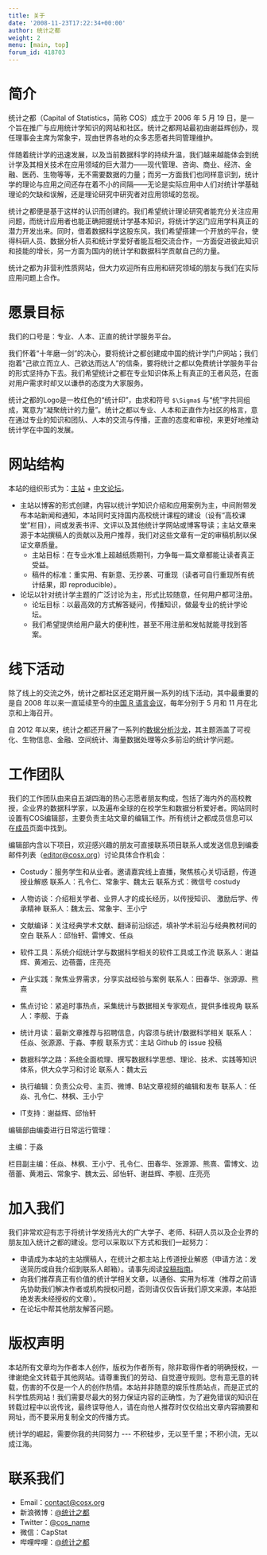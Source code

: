 ```yaml
---
title: 关于
date: '2008-11-23T17:22:34+00:00'
author: 统计之都
weight: 2
menu: [main, top]
forum_id: 418703
---
```


# 简介

统计之都（Capital of Statistics，简称 COS）成立于 2006 年 5 月 19 日，是一个旨在推广与应用统计学知识的网站和社区。统计之都网站最初由谢益辉创办，现任理事会主席为常象宇，现由世界各地的众多志愿者共同管理维护。

伴随着统计学的迅速发展，以及当前数据科学的持续升温，我们越来越能体会到统计学及其相关技术在应用领域的巨大潜力——现代管理、咨询、商业、经济、金融、医药、生物等等，无不需要数据的力量；而另一方面我们也同样意识到，统计学的理论与应用之间还存在着不小的间隔——无论是实际应用中人们对统计学基础理论的欠缺和误解，还是理论研究中研究者对应用领域的忽视。

统计之都便是基于这样的认识而创建的。我们希望统计理论研究者能充分关注应用问题，而统计应用者也能正确把握统计学基本知识，将统计学这门应用学科真正的潜力开发出来。同时，借着数据科学这股东风，我们希望搭建一个开放的平台，使得科研人员、数据分析人员和统计学爱好者能互相交流合作，一方面促进彼此知识和技能的增长，另一方面为国内的统计学和数据科学贡献自己的力量。

统计之都为非营利性质网站，但大力欢迎所有应用和研究领域的朋友与我们在实际应用问题上合作。

# 愿景目标

我们的口号是：专业、人本、正直的统计学服务平台。

我们怀着“十年磨一剑”的决心，要将统计之都创建成中国的统计学门户网站；我们抱着“己欲立而立人、己欲达而达人”的信条，要将统计之都以免费统计学服务平台的形式坚持办下去。我们希望统计之都在专业知识体系上有真正的王者风范，在面对用户需求时却又以谦恭的态度为大家服务。

统计之都的Logo是一枚红色的“统计印”，由求和符号 `$\Sigma$` 与“统”字共同组成，寓意为“凝聚统计的力量”。统计之都以专业、人本和正直作为社区的格言，意在通过专业的知识和团队、人本的交流与传播，正直的态度和审视，来更好地推动统计学在中国的发展。

# 网站结构

本站的组织形式为：[主站](/ "COS主站") + [中文论坛](https://d.cosx.org "COS论坛")。

* 主站以博客的形式创建，内容以统计学知识介绍和应用案例为主，中间附带发布本站新闻和通知，本站同时支持国内高校统计课程的建设（设有“高校课堂”栏目），间或发表书评、文评以及其他统计学网站或博客导读；主站文章来源于本站撰稿人的贡献以及用户推荐，我们对这些文章有一定的审稿机制以保证文章质量。 
    * 主站目标：在专业水准上超越纸质期刊，力争每一篇文章都能让读者真正受益。
    * 稿件的标准：重实用、有新意、无抄袭、可重现（读者可自行重现所有统计结果，即 reproducible）。
* 论坛以针对统计学主题的广泛讨论为主，形式比较随意，任何用户都可注册。 
    * 论坛目标：以最高效的方式解答疑问，传播知识，做最专业的统计学论坛。
    * 我们希望提供给用户最大的便利性，甚至不用注册和发帖就能寻找到答案。

# 线下活动

除了线上的交流之外，统计之都社区还定期开展一系列的线下活动，其中最重要的是自 2008 年以来一直延续至今的[中国 R 语言会议](/chinar/)，每年分别于 5 月和 11 月在北京和上海召开。

自 2012 年以来，统计之都还开展了一系列的[数据分析沙龙](/tags/cos沙龙/)，其主题涵盖了可视化、生物信息、金融、空间统计、海量数据处理等众多前沿的统计学问题。

# 工作团队

我们的工作团队由来自五湖四海的热心志愿者朋友构成，包括了海内外的高校教授，企业界的数据科学家，以及遍布全球的在校学生和数据分析爱好者。网站同时设置有COS编辑部，主要负责主站文章的编辑工作。所有统计之都成员信息可以在[成员](/members/)页面中找到。

编辑部内含以下项目，欢迎感兴趣的朋友可直接联系项目联系人或发送信息到编委邮件列表（editor@cosx.org）讨论具体合作机会：

- Costudy：服务学生和从业者。邀请嘉宾线上直播，聚焦核心关切话题，传道授业解惑
	联系人：孔令仁、常象宇、魏太云
	联系方式：微信号 costudy
	
- 人物访谈：介绍相关学者、业界人才的成长经历，以传授知识、 激励后学、传承精神
	联系人：魏太云、常象宇、王小宁
	
- 文献编译：关注经典学术文献、翻译前沿综述，填补学术前沿与经典教材间的空白
	联系人：邱怡轩、雷博文、任焱
	
- 软件工具：系统介绍统计学与数据科学相关的软件工具或工作流
	联系人：谢益辉、黄湘云、边蓓蕾，庄亮亮
	
- 产业实践：聚焦业界需求，分享实战经验与案例
	联系人：田春华、张源源、熊熹
	
- 焦点讨论：紧追时事热点，采集统计与数据相关专家观点，提供多维视角
	联系人：李舰、于淼
	
- 统计月读：最新文章推荐与招聘信息，内容须与统计/数据科学相关
	联系人：任焱、张源源、于淼、李舰
	联系方式：主站 Github 的 issue 投稿
	
- 数据科学之路：系统全面梳理、撰写数据科学思想、理论、技术、实践等知识体系，供大众学习和讨论
	联系人：魏太云
	
- 执行编辑：负责公众号、主页、微博、B站文章视频的编辑和发布
	联系人：任焱、孔令仁、林枫、王小宁
	
- IT支持：谢益辉、邱怡轩

编辑部由编委进行日常运行管理：

主编：于淼

栏目副主编：任焱、林枫、王小宁、孔令仁、田春华、张源源、熊熹、雷博文、边蓓蕾、黄湘云、常象宇、魏太云、邱怡轩、谢益辉、李舰、庄亮亮

# 加入我们

我们非常欢迎有志于将统计学发扬光大的广大学子、老师、科研人员以及企业界的朋友加入统计之都的建设。您可以采取以下方式和我们一起努力：

* 申请成为本站的主站撰稿人，在统计之都主站上传道授业解惑（申请方法：发送简历或自我介绍到联系人邮箱）。请事先阅读[投稿指南](/contribute/)。
* 向我们推荐真正有价值的统计学相关文章，以通俗、实用为标准（推荐之前请先协助我们解决作者或机构授权问题，否则请仅仅告诉我们原文来源，本站拒绝发表未经授权的文章）。
* 在论坛中帮其他朋友解答问题。

# 版权声明

本站所有文章均为作者本人创作，版权为作者所有，除非取得作者的明确授权，一律谢绝全文转载于其他网站。请尊重我们的劳动、自觉遵守规则。您有意无意的转载，伤害的不仅是一个人的创作热情。本站并非随意的娱乐性质站点，而是正式的科学性质网站！我们需要尽最大的努力保证内容的正确性，为了避免错误的知识在转载过程中以讹传讹，最终误导他人，请在向他人推荐时仅仅给出文章内容摘要和网址，而不要采用复制全文的传播方式。

统计学的崛起，需要你我的共同努力 --- 不积硅步，无以至千里；不积小流，无以成江海。

# 联系我们

- Email：contact@cosx.org
- 新浪微博：[@统计之都](http://weibo.com/cosname)
- Twitter：[@cos_name](http://twitter.com/cos_name)
- 微信：CapStat
- 哔哩哔哩：[@统计之都](https://space.bilibili.com/22035559)
